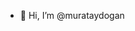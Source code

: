 - 👋 Hi, I’m @murataydogan
  

<!---
murataydogan/murataydogan is a ✨ special ✨ repository because its `README.md` (this file) appears on your GitHub profile.
You can click the Preview link to take a look at your changes.
--->
